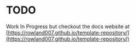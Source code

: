 # TODO

Work In Progress but checkout the docs website at [https://rowland007.github.io/template-repository/](https://rowland007.github.io/template-repository/)